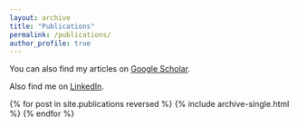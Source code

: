 ```yaml
---
layout: archive
title: "Publications"
permalink: /publications/
author_profile: true
---
```


<!---{% if author.googlescholar %}--->

<!---{% endif %}--->
You can also find my articles on <a href="author.googlescholar](https://scholar.google.com/citations?user=6DuGsdEAAAAJ&hl=en">Google Scholar</a>.

Also find me on  <a href="https://www.linkedin.com/in/sumukhvaidya">LinkedIn</a>.
<!---{% include base_path %}--->

{% for post in site.publications reversed %}
  {% include archive-single.html %}
{% endfor %}
